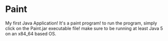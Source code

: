 # Paint
My first Java Application! It's a paint program!
to run the program, simply click on the Paint.jar executable file!
make sure to be running at least Java 5 on an x84_64 based OS.
